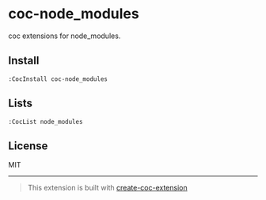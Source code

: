 # coc-node_modules

coc extensions for node_modules. 

## Install

`:CocInstall coc-node_modules`

## Lists

`:CocList node_modules`

## License

MIT

---

> This extension is built with [create-coc-extension](https://github.com/fannheyward/create-coc-extension)
